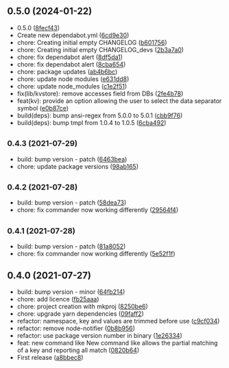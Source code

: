## 0.5.0 (2024-01-22)

* 0.5.0 ([8fecf43](https://github.com/27escape/kvstore/commit/8fecf43))
* Create new dependabot.yml ([6cd9e30](https://github.com/27escape/kvstore/commit/6cd9e30))
* chore: Creating initial empty CHANGELOG ([b601756](https://github.com/27escape/kvstore/commit/b601756))
* chore: Creating initial empty CHANGELOG_devs ([2b3a7a0](https://github.com/27escape/kvstore/commit/2b3a7a0))
* chore: fix dependabot alert ([8df5da1](https://github.com/27escape/kvstore/commit/8df5da1))
* chore: fix dependabot alert ([8cba654](https://github.com/27escape/kvstore/commit/8cba654))
* chore: package updates ([ab4b6bc](https://github.com/27escape/kvstore/commit/ab4b6bc))
* chore: update node modules ([e631dd8](https://github.com/27escape/kvstore/commit/e631dd8))
* chore: update node_modules ([c1e2f51](https://github.com/27escape/kvstore/commit/c1e2f51))
* fix(lib/kvstore): remove accesses field from DBs ([2fe4b78](https://github.com/27escape/kvstore/commit/2fe4b78))
* feat(kv): provide an option allowing the user to select the data separator symbol ([e0b87ce](https://github.com/27escape/kvstore/commit/e0b87ce))
* build(deps): bump ansi-regex from 5.0.0 to 5.0.1 ([cbb9f76](https://github.com/27escape/kvstore/commit/cbb9f76))
* build(deps): bump tmpl from 1.0.4 to 1.0.5 ([6cba492](https://github.com/27escape/kvstore/commit/6cba492))



## <small>0.4.3 (2021-07-29)</small>

* build: bump version - patch ([6463bea](https://github.com/27escape/kvstore/commit/6463bea))
* chore: update package versions ([98ab165](https://github.com/27escape/kvstore/commit/98ab165))



## <small>0.4.2 (2021-07-28)</small>

* build: bump version - patch ([58dea73](https://github.com/27escape/kvstore/commit/58dea73))
* chore: fix commander now working differently ([29564f4](https://github.com/27escape/kvstore/commit/29564f4))



## <small>0.4.1 (2021-07-28)</small>

* build: bump version - patch ([81a8052](https://github.com/27escape/kvstore/commit/81a8052))
* chore: fix commander now working differently ([5e52f1f](https://github.com/27escape/kvstore/commit/5e52f1f))



## 0.4.0 (2021-07-27)

* build: bump version - minor ([64fb214](https://github.com/27escape/kvstore/commit/64fb214))
* chore: add licence ([fb25aaa](https://github.com/27escape/kvstore/commit/fb25aaa))
* chore: project creation with mkproj ([8250be6](https://github.com/27escape/kvstore/commit/8250be6))
* chore: upgrade yarn dependencies ([09faff2](https://github.com/27escape/kvstore/commit/09faff2))
* refactor: namespace, key and values are trimmed before use ([c9cf034](https://github.com/27escape/kvstore/commit/c9cf034))
* refactor: remove node-notifier ([0b8b956](https://github.com/27escape/kvstore/commit/0b8b956))
* refactor: use package version number in binary ([1e26334](https://github.com/27escape/kvstore/commit/1e26334))
* feat: new command like New command like allows the partial matching of a key and reporting all match ([0820b64](https://github.com/27escape/kvstore/commit/0820b64))
* First release ([a8bbec8](https://github.com/27escape/kvstore/commit/a8bbec8))



